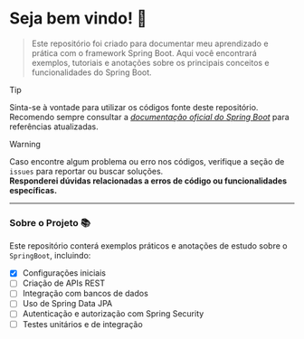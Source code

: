 # Seja bem vindo! 🫶

> Este repositório foi criado para documentar meu aprendizado e prática com o framework Spring Boot. Aqui você encontrará exemplos, tutoriais e anotações sobre os principais conceitos e funcionalidades do Spring Boot.

> [!TIP]  
> Sinta-se à vontade para utilizar os códigos fonte deste repositório. Recomendo sempre consultar a [_documentação oficial do Spring Boot_](https://spring.io/projects/spring-boot) para referências atualizadas.

> [!WARNING]  
> Caso encontre algum problema ou erro nos códigos, verifique a seção de `issues` para reportar ou buscar soluções.  
> **Responderei dúvidas relacionadas a erros de código ou funcionalidades específicas.**  

---

### Sobre o Projeto 📚

Este repositório conterá exemplos práticos e anotações de estudo sobre o `SpringBoot`, incluindo:

- [x] Configurações iniciais
- [ ] Criação de APIs REST
- [ ] Integração com bancos de dados
- [ ] Uso de Spring Data JPA
- [ ] Autenticação e autorização com Spring Security
- [ ] Testes unitários e de integração
